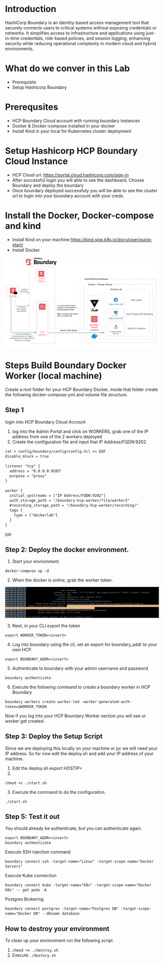 # Introduction
HashiCorp Boundary is an identity-based access management tool that securely connects users to critical systems without exposing credentials or networks. It simplifies access to infrastructure and applications using just-in-time credentials, role-based policies, and session logging, enhancing security while reducing operational complexity in modern cloud and hybrid environments.

# What do we conver in this Lab
* Prerequisits
* Setup Hashicorp Boundary

# Prerequsites
* HCP Boundary Cloud account with running boundary instances
* Docker & Docker-compose installed in your docker
* Install Kind in your local for Kubernetes cluster deployment

# Setup Hashicorp HCP Boundary Cloud Instance
* HCP Cloud url: https://portal.cloud.hashicorp.com/sign-in
* After successful login you will able to see the dashboard. Choose Boundary and deploy the boundary
* Once boundary deployed successfuly you will be able to see the cluster url to login into your boundary account with your creds.

# Install the Docker, Docker-compose and kind
* Install Kind on your machine https://kind.sigs.k8s.io/docs/user/quick-start/
* Install Docker 


![title](./images/dockerlab_v1.png)

# Steps Build Boundary Docker Worker (local machine)
Create a root folder for your HCP Boundary Docker, inside that folder create the following docker-compose.yml and volume file structure.

## Step 1
login into HCP Boundary Cloud Account

1. log into the Admin Portal and click on WORKERS, grab one of the IP address from one of the 2 workers deployed
2. Create the configuration file and input that IP Address/FQDN:9202 

```
cat > config/boundary/config/config.hcl << EOF
disable_mlock = true

listener "tcp" {
  address = "0.0.0.0:9203"
  purpose = "proxy"
}

worker {
  initial_upstreams = ["IP Address/FQDN:9202"]
  auth_storage_path = "/boundary-hcp-worker/file/worker2"
  #recording_storage_path = "/boundary-hcp-worker/recording/"
  tags {
    type = ["dockerlab"]
  }
}

EOF
```

## Step 2: Deploy the docker environment. 

1. Start your environment.
 
```
docker-compose up -d
```

2. When the docker is online, grab the worker token.

![title](./images/dockerhcp.png)

3. Next, in your CLI export the token

```
export WORKER_TOKEN=<insert>
```

4. Log into boundary using the cli, set an export for boundary_addr to your own HCP.

```
export BOUNDARY_ADDR=<insert>
```

5. Authenticate to boundary with your admin username and password

```
boundary authenticate 
```

6. Execute the following command to create a boundary worker in HCP Boundary

```
boundary workers create worker-led -worker-generated-auth-token=$WORKER_TOKEN
```

Now if you log into your HCP Boundary Worker section you will see ur worker get created.


## Step 3: Deploy the Setup Script
Since we are deploying this locally on your machine or pc we will need your IP address. So for now edit the deploy.sh and add your IP address of your machine. 

1. Edit the deploy.sh export HOSTIP=<insert your pc ip>
2. 

``` 
chmod +x ./start.sh 
```
3. Execute the command to do the configuraiton.

```
./start.sh
```


## Step 5: Test it out
You should already be authenticate, but you can authenticate again.  
```
export BOUNDARY_ADDR=<insert>
boundary authenticate 
```

Execute SSH injection command

```
boundary connect ssh -target-name="Linux" -target-scope-name="Docker Servers"
```


Execute Kube connection 

```
boundary connect kube -target-name="K8s" -target-scope-name="Docker K8s" -- get pods -A
```


Postgres Brokering 

```
boundary connect postgres -target-name="Postgres DB" -target-scope-name="Docker DB" --dbname database
```

## How to destroy your environment
To clean up your environment run the following script
1. ``` chmod +x ./destroy.sh ```
3. Execute ``` ./destory.sh  ```
